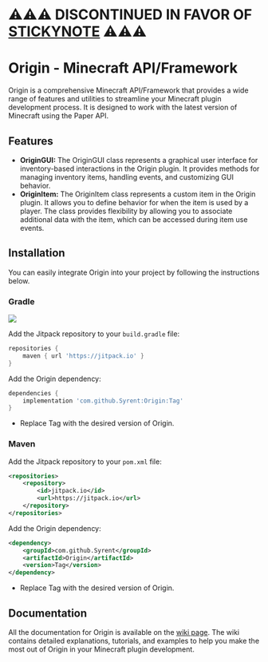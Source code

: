 # ⚠️⚠️⚠️ DISCONTINUED IN FAVOR OF [STICKYNOTE](https://github.com/Sayan-Development/StickyNote) ⚠️⚠️⚠️

# Origin - Minecraft API/Framework

Origin is a comprehensive Minecraft API/Framework that provides a wide range of features and utilities to streamline your Minecraft plugin development process. It is designed to work with the latest version of Minecraft using the Paper API.

## Features
- **OriginGUI:** The OriginGUI class represents a graphical user interface for inventory-based interactions in the Origin plugin. It provides methods for managing inventory items, handling events, and customizing GUI behavior.
- **OriginItem:** The OriginItem class represents a custom item in the Origin plugin. It allows you to define behavior for when the item is used by a player. The class provides flexibility by allowing you to associate additional data with the item, which can be accessed during item use events.

## Installation
You can easily integrate Origin into your project by following the instructions below.

### Gradle
[![](https://jitpack.io/v/Syrent/Origin.svg)](https://jitpack.io/#Syrent/Origin)

Add the Jitpack repository to your `build.gradle` file:

```gradle
repositories {
    maven { url 'https://jitpack.io' }
}
```
Add the Origin dependency:
```gradle
dependencies {
    implementation 'com.github.Syrent:Origin:Tag'
}
```
* Replace Tag with the desired version of Origin.

### Maven
Add the Jitpack repository to your `pom.xml` file:

```xml
<repositories>
    <repository>
        <id>jitpack.io</id>
        <url>https://jitpack.io</url>
    </repository>
</repositories>
```
Add the Origin dependency:
```xml
<dependency>
    <groupId>com.github.Syrent</groupId>
    <artifactId>Origin</artifactId>
    <version>Tag</version>
</dependency>
```
* Replace Tag with the desired version of Origin.

## Documentation
All the documentation for Origin is available on the [wiki page](https://github.com/Syrent/Origin/wiki). The wiki contains detailed explanations, tutorials, and examples to help you make the most out of Origin in your Minecraft plugin development.
